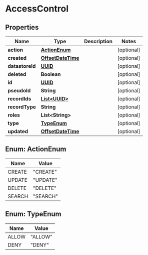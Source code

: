 
# AccessControl

## Properties
Name | Type | Description | Notes
------------ | ------------- | ------------- | -------------
**action** | [**ActionEnum**](#ActionEnum) |  |  [optional]
**created** | [**OffsetDateTime**](OffsetDateTime.md) |  |  [optional]
**datastoreId** | [**UUID**](UUID.md) |  |  [optional]
**deleted** | **Boolean** |  |  [optional]
**id** | [**UUID**](UUID.md) |  |  [optional]
**pseudoId** | **String** |  |  [optional]
**recordIds** | [**List&lt;UUID&gt;**](UUID.md) |  |  [optional]
**recordType** | **String** |  |  [optional]
**roles** | **List&lt;String&gt;** |  |  [optional]
**type** | [**TypeEnum**](#TypeEnum) |  |  [optional]
**updated** | [**OffsetDateTime**](OffsetDateTime.md) |  |  [optional]


<a name="ActionEnum"></a>
## Enum: ActionEnum
Name | Value
---- | -----
CREATE | &quot;CREATE&quot;
UPDATE | &quot;UPDATE&quot;
DELETE | &quot;DELETE&quot;
SEARCH | &quot;SEARCH&quot;


<a name="TypeEnum"></a>
## Enum: TypeEnum
Name | Value
---- | -----
ALLOW | &quot;ALLOW&quot;
DENY | &quot;DENY&quot;



